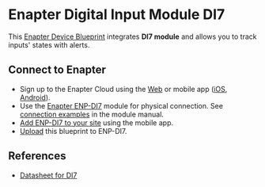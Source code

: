 # Enapter Digital Input Module DI7

This [Enapter Device Blueprint](https://github.com/Enapter/marketplace#blue_book-enapter-device-blueprints) integrates **DI7 module** and allows you to track inputs' states with alerts.

## Connect to Enapter

- Sign up to the Enapter Cloud using the [Web](https://cloud.enapter.com/) or mobile app ([iOS](https://apps.apple.com/app/id1388329910), [Android](https://play.google.com/store/apps/details?id=com.enapter&hl=en)).
- Use the [Enapter ENP-DI7](https://handbook.enapter.com/modules/ENP-DI7/ENP-DI7.html) module for physical connection. See [connection examples](https://handbook.enapter.com/modules/ENP-DI7/ENP-DI7.html#connection-example) in the module manual.
- [Add ENP-DI7 to your site](https://handbook.enapter.com/software/mobile/android_mobile_app.html#adding-sites-and-devices) using the mobile app.
- [Upload](https://developers.enapter.com/docs/tutorial/uploading-blueprint/) this blueprint to ENP-DI7.

## References

- [Datasheet for DI7](https://handbook.enapter.com/modules/ENP-DI7/downloads/ENP-DI7_Datasheet_EN_v1.pdf)

